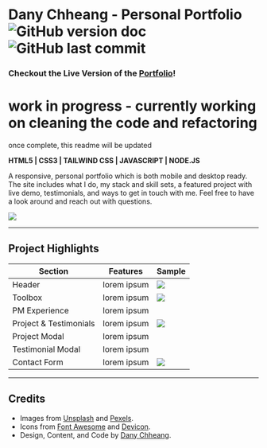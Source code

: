 # Dany Chheang - Personal Portfolio ![GitHub version doc](https://img.shields.io/badge/Version-1.0.0-red) ![GitHub last commit](https://img.shields.io/github/last-commit/dcc5235/Personal_Portfolio?style=flat-square) 

### Checkout the Live Version of the [Portfolio](https://danychheang.com/)!

# work in progress - currently working on cleaning the code and refactoring

once complete, this readme will be updated

**HTML5 | CSS3 | TAILWIND CSS | JAVASCRIPT | NODE.JS**

A responsive, personal portfolio which is both mobile and desktop ready. The site includes what I do, my stack and skill sets, a featured project with live demo, testimonials, and ways to get in touch with me. Feel free to have a look around and reach out with questions.

![](https://media-exp1.licdn.com/dms/image/C4E22AQGqthAiPP48Ng/feedshare-shrink_800/0/1613745734807?e=1616630400&v=beta&t=wEnH40wWBQbsfJomsaT1O5iextTeLUg053iHEjwkBFQ)

---

## Project Highlights

Section | Features | Sample
------------ | ------------- | ------------- 
Header | lorem ipsum | ![](https://media-exp1.licdn.com/dms/image/C4E22AQGqthAiPP48Ng/feedshare-shrink_800/0/1613745734807?e=1616630400&v=beta&t=wEnH40wWBQbsfJomsaT1O5iextTeLUg053iHEjwkBFQ)
Toolbox | lorem ipsum | ![](https://media-exp1.licdn.com/dms/image/C4E22AQEbuQ5SFLOOjg/feedshare-shrink_2048_1536/0/1613745731776?e=1616630400&v=beta&t=3wc84h86g6QwfNmKsOV3TI68VF_w9u8EqOUQO4-Fr_I)
PM Experience | lorem ipsum | ![]()
Project & Testimonials | lorem ipsum | ![](https://media-exp1.licdn.com/dms/image/C4E22AQFXOc35W-WmRA/feedshare-shrink_2048_1536/0/1613745731865?e=1616630400&v=beta&t=inO22o4BFGbxXhBfgkyDo0SAqYW3t8Dsq_mILAcM2Mk)
Project Modal | lorem ipsum | ![]()
Testimonial Modal | lorem ipsum | ![]()
Contact Form | lorem ipsum | ![](https://media-exp1.licdn.com/dms/image/C4E22AQG40MAPxSXI2w/feedshare-shrink_2048_1536/0/1613745732166?e=1616630400&v=beta&t=3xTYktJs-2_q4DiG8C3LHWVFR8XXHzA1HGOuuor0_HM)

---

## Credits

- Images from [Unsplash](https://unsplash.com/) and [Pexels](https://www.pexels.com/).
- Icons from [Font Awesome](https://fontawesome.com/) and [Devicon](https://devicon.dev/).
- Design, Content, and Code by [Dany Chheang](https://github.com/dcc5235).
